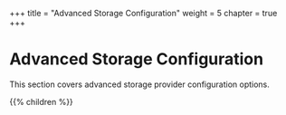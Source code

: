 +++
title = "Advanced Storage Configuration"
weight = 5
chapter = true
+++


# Advanced Storage Configuration
This section covers advanced storage provider configuration options.

{{% children %}}
